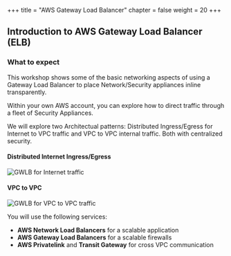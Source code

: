 +++
title = "AWS Gateway Load Balancer"
chapter = false
weight = 20
+++

## Introduction to AWS Gateway Load Balancer (ELB) ##

### What to expect ###

This workshop shows some of the basic networking aspects of using a Gateway Load Balancer to place Network/Security appliances inline transparently.

Within your own AWS account, you can explore how to direct traffic  through a fleet of Security Appliances.

We will explore two Architectual patterns: Distributed Ingress/Egress for Internet to VPC traffic and VPC to VPC internal traffic. Both with centralized security.

#### Distributed Internet Ingress/Egress
![GWLB for Internet traffic](/images/gwlb-welcome-distributed.png)

####  VPC to VPC
![GWLB for VPC to VPC traffic](/images/gwlb-welcome-vpc2vpc.png)


You will use the following services:

- **AWS Network Load Balancers** for a scalable application
- **AWS Gateway Load Balancers** for a scalable firewalls
- **AWS Privatelink** and **Transit Gateway** for cross VPC communication

